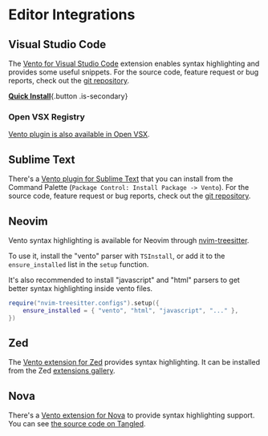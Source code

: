 # Editor Integrations

## Visual Studio Code

The
[Vento for Visual Studio Code](https://marketplace.visualstudio.com/items?itemName=oscarotero.vento-syntax)
extension enables syntax highlighting and provides some useful snippets. For the
source code, feature request or bug reports, check out the
[git repository](https://github.com/ventojs/vscode-vento).

[**Quick Install**](vscode:extension/oscarotero.vento-syntax){.button
.is-secondary}

### Open VSX Registry

[Vento plugin is also available in Open VSX](https://open-vsx.org/extension/oscarotero/vento-syntax).

## Sublime Text

There's a
[Vento plugin for Sublime Text](https://packagecontrol.io/packages/Vento) that
you can install from the Command Palette
(`Package Control: Install Package -> Vento`). For the source code, feature
request or bug reports, check out the
[git repository](https://github.com/ventojs/sublime-vento).

## Neovim

Vento syntax highlighting is available for Neovim through
[nvim-treesitter](https://github.com/nvim-treesitter/nvim-treesitter).

To use it, install the "vento" parser with `TSInstall`, or add it to the
`ensure_installed` list in the `setup` function.

It's also recommended to install "javascript" and "html" parsers to get better
syntax highlighting inside vento files.

```lua
require("nvim-treesitter.configs").setup({
    ensure_installed = { "vento", "html", "javascript", "..." },
})
```

## Zed

The [Vento extension for Zed](https://github.com/dz4k/zed-vento) provides syntax
highlighting. It can be installed from the Zed
[extensions gallery](https://zed.dev/docs/extensions/installing-extensions).

## Nova

There's a
[Vento extension for Nova](https://extensions.panic.com/extensions/ca.adrianlorenzana/ca.adrianlorenzana.Vento/)
to provide syntax highlighting support. You can see
[the source code on Tangled](https://tangled.org/@adrianlorenzana.ca/Nova-Vento/).
